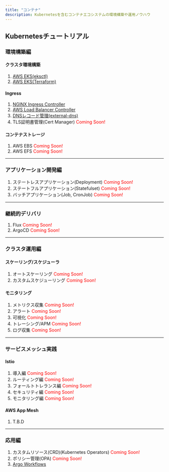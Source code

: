 ```yaml
---
title: "コンテナ"
description: Kubernetesを含むコンテナエコシステムの環境構築や運用ノウハウ
---
```


## Kubernetesチュートリアル

### 環境構築編
#### クラスタ環境構築
1. [AWS EKS(eksctl)](/containers/k8s/tutorial/infra/aws-eks-eksctl)
2. [AWS EKS(Terraform)](/containers/k8s/tutorial/infra/aws-eks-terraform)

#### Ingress
1. [NGINX Ingress Controller](/containers/k8s/tutorial/ingress/ingress-nginx)
2. [AWS Load Balancer Controller](/containers/k8s/tutorial/ingress/ingress-aws)
3. [DNSレコード管理(external-dns)](/containers/k8s/tutorial/ingress/external-dns)
4. TLS証明書管理(Cert Manager) <span style="color:red">Coming Soon!</span>

#### コンテナストレージ
1. AWS EBS <span style="color:red">Coming Soon!</span>
2. AWS EFS <span style="color:red">Coming Soon!</span>

---

### アプリケーション開発編
1. ステートレスアプリケーション(Deployment) <span style="color:red">Coming Soon!</span>
2. ステートフルアプリケーション(Statefulset) <span style="color:red">Coming Soon!</span>
3. バッチアプリケーション(Job, CronJob) <span style="color:red">Coming Soon!</span>

---

### 継続的デリバリ
1. Flux <span style="color:red">Coming Soon!</span>
2. ArgoCD <span style="color:red">Coming Soon!</span>

---

### クラスタ運用編

#### スケーリング/スケジューラ
1. オートスケーリング <span style="color:red">Coming Soon!</span>
2. カスタムスケジューリング <span style="color:red">Coming Soon!</span>

#### モニタリング
1. メトリクス収集 <span style="color:red">Coming Soon!</span>
2. アラート <span style="color:red">Coming Soon!</span>
3. 可視化 <span style="color:red">Coming Soon!</span>
4. トレーシング/APM <span style="color:red">Coming Soon!</span>
5. ログ収集 <span style="color:red">Coming Soon!</span>

---

### サービスメッシュ実践
#### Istio
1. 導入編 <span style="color:red">Coming Soon!</span>
1. ルーティング編 <span style="color:red">Coming Soon!</span>
1. フォールトトレランス編 <span style="color:red">Coming Soon!</span>
1. セキュリティ編 <span style="color:red">Coming Soon!</span>
1. モニタリング編 <span style="color:red">Coming Soon!</span>

#### AWS App Mesh
1. T.B.D

---

### 応用編
1. カスタムリソース(CRD)(Kubernetes Operators) <span style="color:red">Coming Soon!</span>
1. ポリシー管理(OPA) <span style="color:red">Coming Soon!</span>
1. [Argo Workflows](/containers/k8s/tutorial/advanced/argo-workflows)
